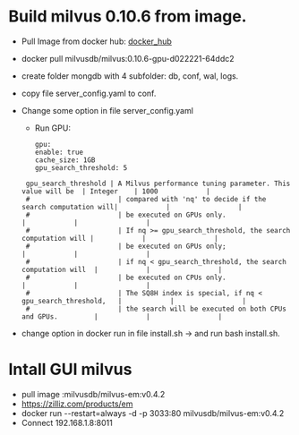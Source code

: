 # Build milvus 0.10.6 from image.
+ Pull Image from docker hub: [docker_hub](https://hub.docker.com/r/milvusdb/milvus/tags?page=1&ordering=last_updated)
+ docker pull milvusdb/milvus:0.10.6-gpu-d022221-64ddc2
+ create folder mongdb with 4 subfolder: db, conf, wal, logs.
+ copy file server_config.yaml to conf.
+ Change some option in file server_config.yaml
  + Run GPU: 
    ```
    gpu:
    enable: true
    cache_size: 1GB
    gpu_search_threshold: 5
    ```
  ```
   gpu_search_threshold | A Milvus performance tuning parameter. This value will be  | Integer    | 1000            |
   #                      | compared with 'nq' to decide if the search computation will|            |                 |
   #                      | be executed on GPUs only.                                  |            |                 |
   #                      | If nq >= gpu_search_threshold, the search computation will |            |                 |
   #                      | be executed on GPUs only;                                  |            |                 |
   #                      | if nq < gpu_search_threshold, the search computation will  |            |                 |
   #                      | be executed on CPUs only.                                  |            |                 |
   #                      | The SQ8H index is special, if nq < gpu_search_threshold,   |            |                 |
   #                      | the search will be executed on both CPUs and GPUs.         |            |                 |
  ```
  
+ change option in docker run in file install.sh -> and run bash install.sh.

# Intall GUI milvus
+ pull image :milvusdb/milvus-em:v0.4.2
+ https://zilliz.com/products/em
+ docker run --restart=always  -d -p 3033:80 milvusdb/milvus-em:v0.4.2
+ Connect 192.168.1.8:8011

